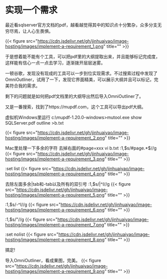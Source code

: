 # 实现一个需求

最近看sqlserver官方文档的pdf，越看越觉得其中的知识点十分繁杂，众多分支无穷尽焉，让人心生畏惧。
<!--more-->

{{< figure src="https://cdn.jsdelivr.net/gh/jinhuaiyao/image-hosting/images/implement-a-requirement_1.png" title="" >}}  

于是想着能不能有个工具，可以把pdf里的大纲提取出来，并且能够标记完成度，这样能有信心一点一点去学习，逐渐拨开层层迷雾。

一顿谷歌，发现没有现成的工具可以一步到位实现需求。不过搜索过程中发现了OmniOutliner，试用了一下，发现它界面精美，可以展示大纲并且可以标记，完美符合我的需求。

剩下的问题就是如何把pdf文档里的大纲导出然后导入OmniOutliner了。

又是一番搜索，找到了https://mupdf.com，这个工具可以导出pdf大纲。

虚拟机Windows里运行
c:\mupdf-1.20.0-windows>mutool.exe show SQLServer.pdf outline >b.txt

{{< figure src="https://cdn.jsdelivr.net/gh/jinhuaiyao/image-hosting/images/implement-a-requirement_2.png" title="" >}}  

Mac里处理一下多余的字符
去掉右面的#page=xxx
vi b.txt
:1,$s/#page.*$//g
{{< figure src="https://cdn.jsdelivr.net/gh/jinhuaiyao/image-hosting/images/implement-a-requirement_3.png" title="" >}}  

:set list
{{< figure src="https://cdn.jsdelivr.net/gh/jinhuaiyao/image-hosting/images/implement-a-requirement_4.png" title="" >}}  

去除左面多余|tab和-tab以及所有的双引号
:1,$s/|^I//g
{{< figure src="https://cdn.jsdelivr.net/gh/jinhuaiyao/image-hosting/images/implement-a-requirement_5.png" title="" >}}  

:1,$s/-^I//g 
{{< figure src="https://cdn.jsdelivr.net/gh/jinhuaiyao/image-hosting/images/implement-a-requirement_6.png" title="" >}}  


:1,$s/"//g
{{< figure src="https://cdn.jsdelivr.net/gh/jinhuaiyao/image-hosting/images/implement-a-requirement_7.png" title="" >}}  

:set nolist
{{< figure src="https://cdn.jsdelivr.net/gh/jinhuaiyao/image-hosting/images/implement-a-requirement_8.png" title="" >}}  

搞定!

导入OmniOutliner，看成果图，完美。
{{< figure src="https://cdn.jsdelivr.net/gh/jinhuaiyao/image-hosting/images/implement-a-requirement_9.png" title="" >}}  



